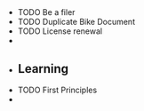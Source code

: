 ##
- TODO Be a filer
- TODO Duplicate Bike Document
- TODO License renewal
-
- ## Learning
- TODO First Principles
-